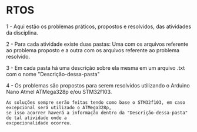# RTOS

1 - Aqui estão os problemas práticos, propostos e resolvidos, das atividades da disciplina.

2 - Para cada atividade existe duas pastas: Uma com os arquivos referente ao problema proposto
e a outra com os arquivos referente ao problema resolvido.

3 - Em cada pasta há uma descrição sobre ela mesma em um arquivo .txt com o nome "Descrição-dessa-pasta"

4 - Os problemas são propostos para serem resolvidos utilizando o Arduino Nano Atmel ATMega328p e/ou STM32f103.

    As soluções sempre serão feitas tendo como base o STM32f103, em caso excepcional será utilizado o ATMega328p,
    se isso acorrer haverá a informação dentro da "Descrição-dessa-pasta" de tal atividade onde a 
    excpecionalidade ocorreu.
